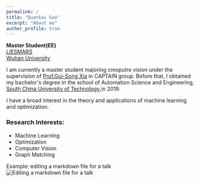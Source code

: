 ```yaml
---
permalink: /
title: "Quankai Gao"
excerpt: "About me"
author_profile: true
---
```

<span style="font-weight:bold">Master Student(EE)</span><br>
<a href="http://www.lmars.whu.edu.cn/" target="_blank">LIESMARS</a><br>
<a href="https://www.whu.edu.cn/information-technology" target="_blank">Wuhan University</a><br>

I am currently a master student majoring cmoputre vision under the supervision of <a href="http://www.captain-whu.com/xia.html" target="_blank"> Prof.Gui-Song Xia</a> in CAPTAIN group. Before that, I obtained my bachelor's degree in the school of Automation Science and Engineering, <a href="https://www.scut.edu.cn/" target="_blank"> South China University of Technology </a>in 2019.

I have a broad interest in the theory and applications of machine learning and optimization.
### Research Interests:
* Machine Learning
* Optimization
* Computer Vision
* Graph Matching

Example: editing a markdown file for a talk
![Editing a markdown file for a talk](/images/editing-talk.png)

